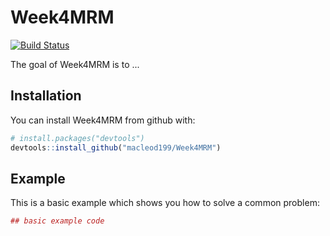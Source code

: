# Week4MRM

[![Build Status](https://travis-ci.org/macleod199/Week4MRM.svg?branch=master)](https://travis-ci.org/macleod199/Week4MRM)

The goal of Week4MRM is to ...

## Installation

You can install Week4MRM from github with:


``` r
# install.packages("devtools")
devtools::install_github("macleod199/Week4MRM")
```

## Example

This is a basic example which shows you how to solve a common problem:

``` r
## basic example code
```
